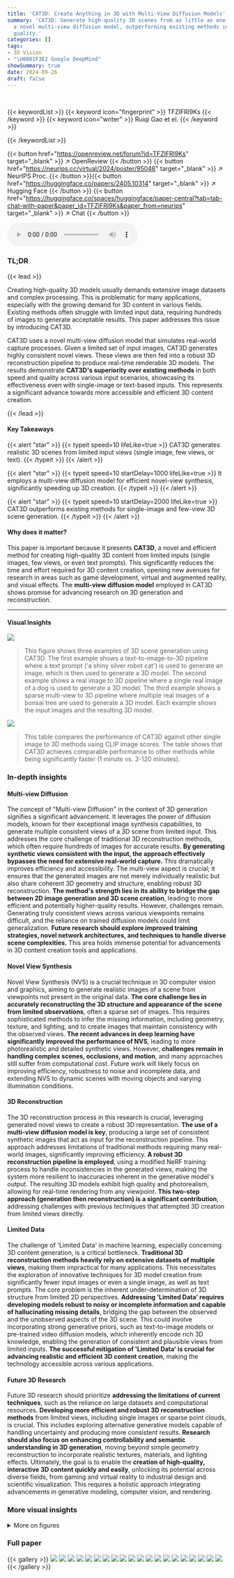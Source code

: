 ```yaml
---
title: 'CAT3D: Create Anything in 3D with Multi-View Diffusion Models'
summary: 'CAT3D: Generate high-quality 3D scenes from as little as one image using
  a novel multi-view diffusion model, outperforming existing methods in speed and
  quality.'
categories: []
tags:
- 3D Vision
- "\U0001F3E2 Google DeepMind"
showSummary: true
date: 2024-09-26
draft: false
---
```


<br>

{{< keywordList >}}
{{< keyword icon="fingerprint" >}} TFZlFRl9Ks {{< /keyword >}}
{{< keyword icon="writer" >}} Ruiqi Gao et el. {{< /keyword >}}
 
{{< /keywordList >}}

{{< button href="https://openreview.net/forum?id=TFZlFRl9Ks" target="_blank" >}}
↗ OpenReview
{{< /button >}}
{{< button href="https://neurips.cc/virtual/2024/poster/95046" target="_blank" >}}
↗ NeurIPS Proc.
{{< /button >}}{{< button href="https://huggingface.co/papers/2405.10314" target="_blank" >}}
↗ Hugging Face
{{< /button >}}
{{< button href="https://huggingface.co/spaces/huggingface/paper-central?tab=tab-chat-with-paper&paper_id=TFZlFRl9Ks&paper_from=neurips" target="_blank" >}}
↗ Chat
{{< /button >}}



<audio controls>
    <source src="https://ai-paper-reviewer.com/TFZlFRl9Ks/podcast.wav" type="audio/wav">
    Your browser does not support the audio element.
</audio>


### TL;DR


{{< lead >}}

Creating high-quality 3D models usually demands extensive image datasets and complex processing. This is problematic for many applications, especially with the growing demand for 3D content in various fields. Existing methods often struggle with limited input data, requiring hundreds of images to generate acceptable results. This paper addresses this issue by introducing CAT3D. 



CAT3D uses a novel multi-view diffusion model that simulates real-world capture processes. Given a limited set of input images, CAT3D generates highly consistent novel views. These views are then fed into a robust 3D reconstruction pipeline to produce real-time renderable 3D models.  The results demonstrate **CAT3D's superiority over existing methods** in both speed and quality across various input scenarios, showcasing its effectiveness even with single-image or text-based inputs. This represents a significant advance towards more accessible and efficient 3D content creation.

{{< /lead >}}


#### Key Takeaways

{{< alert "star" >}}
{{< typeit speed=10 lifeLike=true >}} CAT3D generates realistic 3D scenes from limited input views (single image, few views, or text). {{< /typeit >}}
{{< /alert >}}

{{< alert "star" >}}
{{< typeit speed=10 startDelay=1000 lifeLike=true >}} It employs a multi-view diffusion model for efficient novel-view synthesis, significantly speeding up 3D creation. {{< /typeit >}}
{{< /alert >}}

{{< alert "star" >}}
{{< typeit speed=10 startDelay=2000 lifeLike=true >}} CAT3D outperforms existing methods for single-image and few-view 3D scene generation. {{< /typeit >}}
{{< /alert >}}

#### Why does it matter?
This paper is important because it presents **CAT3D**, a novel and efficient method for creating high-quality 3D content from limited inputs (single images, few views, or even text prompts). This significantly reduces the time and effort required for 3D content creation, opening new avenues for research in areas such as game development, virtual and augmented reality, and visual effects.  The **multi-view diffusion model** employed in CAT3D shows promise for advancing research on 3D generation and reconstruction.

------
#### Visual Insights



![](https://ai-paper-reviewer.com/TFZlFRl9Ks/figures_0_1.jpg)

> This figure shows three examples of 3D scene generation using CAT3D. The first example shows a text-to-image-to-3D pipeline where a text prompt ('a shiny silver robot cat') is used to generate an image, which is then used to generate a 3D model. The second example shows a real image to 3D pipeline where a single real image of a dog is used to generate a 3D model. The third example shows a sparse multi-view to 3D pipeline where multiple real images of a bonsai tree are used to generate a 3D model. Each example shows the input images and the resulting 3D model.





![](https://ai-paper-reviewer.com/TFZlFRl9Ks/tables_8_1.jpg)

> This table compares the performance of CAT3D against other single image to 3D methods using CLIP image scores.  The table shows that CAT3D achieves comparable performance to other methods while being significantly faster (1 minute vs. 3-120 minutes).





### In-depth insights


#### Multi-view Diffusion
The concept of "Multi-view Diffusion" in the context of 3D generation signifies a significant advancement.  It leverages the power of diffusion models, known for their exceptional image synthesis capabilities, to generate multiple consistent views of a 3D scene from limited input.  This addresses the core challenge of traditional 3D reconstruction methods, which often require hundreds of images for accurate results. **By generating synthetic views consistent with the input, the approach effectively bypasses the need for extensive real-world capture.** This dramatically improves efficiency and accessibility. The multi-view aspect is crucial; it ensures that the generated images are not merely individually realistic but also share coherent 3D geometry and structure, enabling robust 3D reconstruction.  **The method's strength lies in its ability to bridge the gap between 2D image generation and 3D scene creation**, leading to more efficient and potentially higher-quality results. However, challenges remain. Generating truly consistent views across various viewpoints remains difficult, and the reliance on trained diffusion models could limit generalization.  **Future research should explore improved training strategies, novel network architectures, and techniques to handle diverse scene complexities.** This area holds immense potential for advancements in 3D content creation tools and applications.

#### Novel View Synthesis
Novel View Synthesis (NVS) is a crucial technique in 3D computer vision and graphics, aiming to generate realistic images of a scene from viewpoints not present in the original data.  **The core challenge lies in accurately reconstructing the 3D structure and appearance of the scene from limited observations**, often a sparse set of images.  This requires sophisticated methods to infer the missing information, including geometry, texture, and lighting, and to create images that maintain consistency with the observed views.  **The recent advances in deep learning have significantly improved the performance of NVS**, leading to more photorealistic and detailed synthetic views.  However, **challenges remain in handling complex scenes, occlusions, and motion**, and many approaches still suffer from computational cost. Future work will likely focus on improving efficiency, robustness to noise and incomplete data, and extending NVS to dynamic scenes with moving objects and varying illumination conditions.

#### 3D Reconstruction
The 3D reconstruction process in this research is crucial, leveraging generated novel views to create a robust 3D representation.  **The use of a multi-view diffusion model is key**, producing a large set of consistent synthetic images that act as input for the reconstruction pipeline.  This approach addresses limitations of traditional methods requiring many real-world images, significantly improving efficiency.  **A robust 3D reconstruction pipeline is employed**, using a modified NeRF training process to handle inconsistencies in the generated views, making the system more resilient to inaccuracies inherent in the generative model's output.  The resulting 3D models exhibit high quality and photorealism, allowing for real-time rendering from any viewpoint.  **This two-step approach (generation then reconstruction) is a significant contribution**, addressing challenges with previous techniques that attempted 3D creation from limited views directly.

#### Limited Data
The challenge of 'Limited Data' in machine learning, especially concerning 3D content generation, is a critical bottleneck.  **Traditional 3D reconstruction methods heavily rely on extensive datasets of multiple views**, making them impractical for many applications.  This necessitates the exploration of innovative techniques for 3D model creation from significantly fewer input images or even a single image, as well as text prompts. The core problem is the inherent under-determination of 3D structure from limited 2D perspectives.  **Addressing 'Limited Data' requires developing models robust to noisy or incomplete information and capable of hallucinating missing details**, bridging the gap between the observed and the unobserved aspects of the 3D scene.  This could involve incorporating strong generative priors, such as text-to-image models or pre-trained video diffusion models, which inherently encode rich 3D knowledge, enabling the generation of consistent and plausible views from limited inputs.  **The successful mitigation of 'Limited Data' is crucial for advancing realistic and efficient 3D content creation**, making the technology accessible across various applications.

#### Future 3D Research
Future 3D research should prioritize **addressing the limitations of current techniques**, such as the reliance on large datasets and computational resources.  **Developing more efficient and robust 3D reconstruction methods** from limited views, including single images or sparse point clouds, is crucial.  This includes exploring alternative generative models capable of handling uncertainty and producing more consistent results.  **Research should also focus on enhancing controllability and semantic understanding in 3D generation**, moving beyond simple geometry reconstruction to incorporate realistic textures, materials, and lighting effects.  Ultimately, the goal is to enable the **creation of high-quality, interactive 3D content quickly and easily**, unlocking its potential across diverse fields, from gaming and virtual reality to industrial design and scientific visualization.  This requires a holistic approach integrating advancements in generative modeling, computer vision, and rendering.


### More visual insights

<details>
<summary>More on figures
</summary>


![](https://ai-paper-reviewer.com/TFZlFRl9Ks/figures_2_1.jpg)

> This figure showcases the qualitative results of 3D models generated by CAT3D from different input modalities. The top row demonstrates the generation from a text-to-image model, showcasing the ability to create 3D objects from textual descriptions. The middle row presents the results from a single captured real image, highlighting the system's capability in reconstructing 3D scenes from limited input. Finally, the bottom row illustrates the generation from multiple captured real images, demonstrating the system's robustness and ability to produce high-quality 3D models even with dense input data.


![](https://ai-paper-reviewer.com/TFZlFRl9Ks/figures_4_1.jpg)

> This figure illustrates the two-stage process of CAT3D for 3D scene creation.  Stage 1 uses a multi-view latent diffusion model to generate a large number of synthetic views consistent with the input views (one or more).  These generated views, along with the original observed views, are then fed into a robust 3D reconstruction pipeline (stage 2) to produce a final 3D model. The separation of the generation and reconstruction steps improves efficiency and reduces complexity compared to previous methods.


![](https://ai-paper-reviewer.com/TFZlFRl9Ks/figures_6_1.jpg)

> This figure compares the 3D reconstruction results of CAT3D with those of ReconFusion [7], a state-of-the-art method, using three input views. The top row shows scenes from the mip-NeRF 36 dataset, while the bottom row shows scenes from the CO3D dataset.  CAT3D demonstrates improved accuracy in reconstructing visible parts of the scenes and better hallucination of unseen areas compared to ReconFusion. 


![](https://ai-paper-reviewer.com/TFZlFRl9Ks/figures_7_1.jpg)

> This figure compares the 3D reconstruction results of CAT3D with ReconFusion on two datasets (mip-NeRF 36 and CO3D) using only 3 input views.  It showcases CAT3D's ability to produce more accurate reconstructions in visible areas of the scene while also generating plausible details in unseen areas, surpassing the performance of the ReconFusion method.


![](https://ai-paper-reviewer.com/TFZlFRl9Ks/figures_8_1.jpg)

> This figure compares the 3D reconstruction results of CAT3D against several baselines (RealmDreamer, ZeroNVS, ImageDream, and DreamCraft3D) when using a single input image.  The top row shows the input images. The middle row displays the results generated by CAT3D, showcasing its ability to generate high-quality 3D models for both scenes and objects. The bottom row presents the results from the baseline methods, highlighting the superior quality of CAT3D's output, especially in the scene reconstructions. The differences are amplified by the scale ambiguity that can exist when generating 3D objects from single images. More comparisons can be found on the supplemental website.


![](https://ai-paper-reviewer.com/TFZlFRl9Ks/figures_17_1.jpg)

> This figure shows a qualitative comparison of the 3D reconstruction results obtained using different numbers of generated views and with/without the perceptual loss.  The left column displays rendered images, while the right shows depth maps.  It highlights how increasing the number of generated views (from 80 to 720) and including the perceptual loss improves the quality of 3D reconstruction.


![](https://ai-paper-reviewer.com/TFZlFRl9Ks/figures_18_1.jpg)

> This figure illustrates the two-stage process of CAT3D. First, a multi-view diffusion model generates a large number of synthetic views from one or more input views and their camera poses. Second, a robust 3D reconstruction pipeline processes both the original and generated views to produce a 3D representation of the scene.  The decoupling of generation and reconstruction improves efficiency and reduces complexity compared to previous methods.


![](https://ai-paper-reviewer.com/TFZlFRl9Ks/figures_19_1.jpg)

> This figure visualizes the camera trajectories used for generating novel views in the CAT3D model. Different camera paths are used depending on the input type (single image vs. multiple views) and dataset.  The left and right subplots of each panel show side and top views of the trajectories, respectively, with colors representing the view indices. The observed input views are highlighted in red, and anchor views (for single-image scenarios) are shown in orange.


</details>






### Full paper

{{< gallery >}}
<img src="https://ai-paper-reviewer.com/TFZlFRl9Ks/1.png" class="grid-w50 md:grid-w33 xl:grid-w25" />
<img src="https://ai-paper-reviewer.com/TFZlFRl9Ks/2.png" class="grid-w50 md:grid-w33 xl:grid-w25" />
<img src="https://ai-paper-reviewer.com/TFZlFRl9Ks/3.png" class="grid-w50 md:grid-w33 xl:grid-w25" />
<img src="https://ai-paper-reviewer.com/TFZlFRl9Ks/4.png" class="grid-w50 md:grid-w33 xl:grid-w25" />
<img src="https://ai-paper-reviewer.com/TFZlFRl9Ks/5.png" class="grid-w50 md:grid-w33 xl:grid-w25" />
<img src="https://ai-paper-reviewer.com/TFZlFRl9Ks/6.png" class="grid-w50 md:grid-w33 xl:grid-w25" />
<img src="https://ai-paper-reviewer.com/TFZlFRl9Ks/7.png" class="grid-w50 md:grid-w33 xl:grid-w25" />
<img src="https://ai-paper-reviewer.com/TFZlFRl9Ks/8.png" class="grid-w50 md:grid-w33 xl:grid-w25" />
<img src="https://ai-paper-reviewer.com/TFZlFRl9Ks/9.png" class="grid-w50 md:grid-w33 xl:grid-w25" />
<img src="https://ai-paper-reviewer.com/TFZlFRl9Ks/10.png" class="grid-w50 md:grid-w33 xl:grid-w25" />
<img src="https://ai-paper-reviewer.com/TFZlFRl9Ks/11.png" class="grid-w50 md:grid-w33 xl:grid-w25" />
<img src="https://ai-paper-reviewer.com/TFZlFRl9Ks/12.png" class="grid-w50 md:grid-w33 xl:grid-w25" />
<img src="https://ai-paper-reviewer.com/TFZlFRl9Ks/13.png" class="grid-w50 md:grid-w33 xl:grid-w25" />
<img src="https://ai-paper-reviewer.com/TFZlFRl9Ks/14.png" class="grid-w50 md:grid-w33 xl:grid-w25" />
<img src="https://ai-paper-reviewer.com/TFZlFRl9Ks/15.png" class="grid-w50 md:grid-w33 xl:grid-w25" />
<img src="https://ai-paper-reviewer.com/TFZlFRl9Ks/16.png" class="grid-w50 md:grid-w33 xl:grid-w25" />
<img src="https://ai-paper-reviewer.com/TFZlFRl9Ks/17.png" class="grid-w50 md:grid-w33 xl:grid-w25" />
<img src="https://ai-paper-reviewer.com/TFZlFRl9Ks/18.png" class="grid-w50 md:grid-w33 xl:grid-w25" />
<img src="https://ai-paper-reviewer.com/TFZlFRl9Ks/19.png" class="grid-w50 md:grid-w33 xl:grid-w25" />
<img src="https://ai-paper-reviewer.com/TFZlFRl9Ks/20.png" class="grid-w50 md:grid-w33 xl:grid-w25" />
{{< /gallery >}}